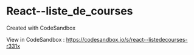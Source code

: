 # React--liste_de_courses
Created with CodeSandbox

View in CodeSandbox : https://codesandbox.io/s/react--listedecourses-r331x
